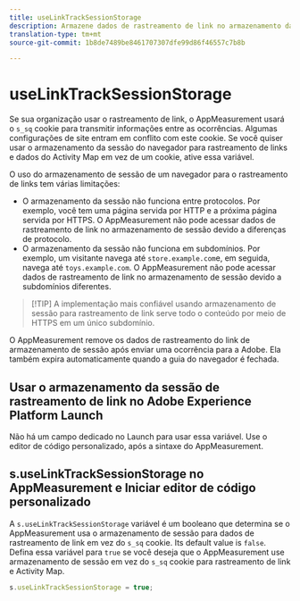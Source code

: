 ```yaml
---
title: useLinkTrackSessionStorage
description: Armazene dados de rastreamento de link no armazenamento da sessão em vez de um cookie.
translation-type: tm+mt
source-git-commit: 1b8de7489be8461707307dfe99d86f46557c7b8b

---
```



# useLinkTrackSessionStorage

Se sua organização usar o rastreamento de link, o AppMeasurement usará o `s_sq` cookie para transmitir informações entre as ocorrências. Algumas configurações de site entram em conflito com este cookie. Se você quiser usar o armazenamento da sessão do navegador para rastreamento de links e dados do Activity Map em vez de um cookie, ative essa variável.

O uso do armazenamento de sessão de um navegador para o rastreamento de links tem várias limitações:

* O armazenamento da sessão não funciona entre protocolos. Por exemplo, você tem uma página servida por HTTP e a próxima página servida por HTTPS. O AppMeasurement não pode acessar dados de rastreamento de link no armazenamento de sessão devido a diferenças de protocolo.
* O armazenamento da sessão não funciona em subdomínios. Por exemplo, um visitante navega até `store.example.com`e, em seguida, navega até `toys.example.com`. O AppMeasurement não pode acessar dados de rastreamento de link no armazenamento de sessão devido a subdomínios diferentes.

> [!TIP] A implementação mais confiável usando armazenamento de sessão para rastreamento de link serve todo o conteúdo por meio de HTTPS em um único subdomínio.

O AppMeasurement remove os dados de rastreamento do link de armazenamento de sessão após enviar uma ocorrência para a Adobe. Ela também expira automaticamente quando a guia do navegador é fechada.

## Usar o armazenamento da sessão de rastreamento de link no Adobe Experience Platform Launch

Não há um campo dedicado no Launch para usar essa variável. Use o editor de código personalizado, após a sintaxe do AppMeasurement.

## s.useLinkTrackSessionStorage no AppMeasurement e Iniciar editor de código personalizado

A `s.useLinkTrackSessionStorage` variável é um booleano que determina se o AppMeasurement usa o armazenamento de sessão para dados de rastreamento de link em vez do `s_sq` cookie. Its default value is `false`. Defina essa variável para `true` se você deseja que o AppMeasurement use armazenamento de sessão em vez do `s_sq` cookie para rastreamento de link e Activity Map.

```js
s.useLinkTrackSessionStorage = true;
```

